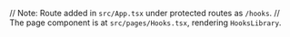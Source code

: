// Note: Route added in `src/App.tsx` under protected routes as `/hooks`.
// The page component is at `src/pages/Hooks.tsx`, rendering `HooksLibrary`.

